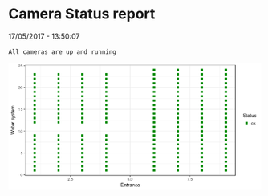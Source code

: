 Camera Status report
================
17/05/2017 - 13:50:07

    All cameras are up and running

![](camreport_files/figure-markdown_github/unnamed-chunk-2-1.png)
